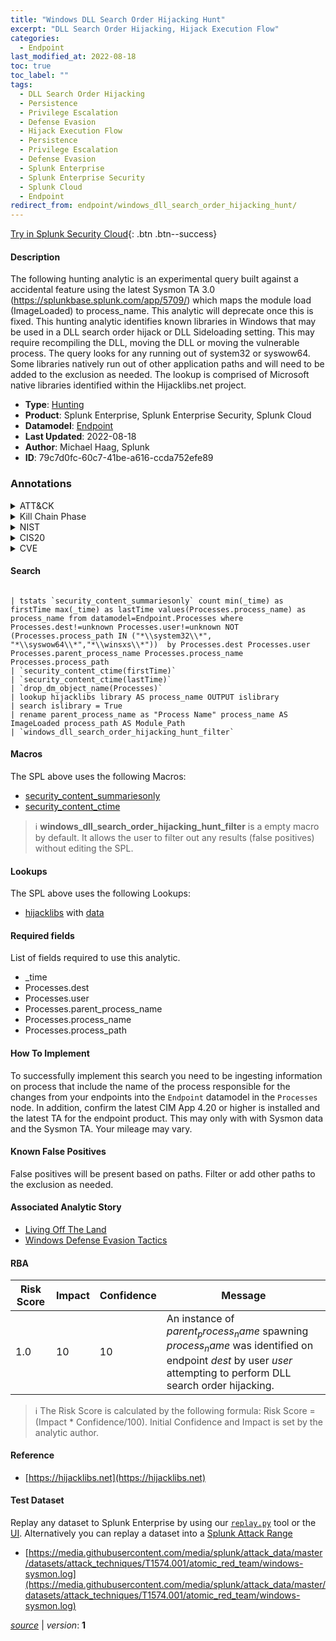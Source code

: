 ```yaml
---
title: "Windows DLL Search Order Hijacking Hunt"
excerpt: "DLL Search Order Hijacking, Hijack Execution Flow"
categories:
  - Endpoint
last_modified_at: 2022-08-18
toc: true
toc_label: ""
tags:
  - DLL Search Order Hijacking
  - Persistence
  - Privilege Escalation
  - Defense Evasion
  - Hijack Execution Flow
  - Persistence
  - Privilege Escalation
  - Defense Evasion
  - Splunk Enterprise
  - Splunk Enterprise Security
  - Splunk Cloud
  - Endpoint
redirect_from: endpoint/windows_dll_search_order_hijacking_hunt/
---
```




[Try in Splunk Security Cloud](https://www.splunk.com/en_us/cyber-security.html){: .btn .btn--success}

#### Description

The following hunting analytic is an experimental query built against a accidental feature using the latest Sysmon TA 3.0 (https://splunkbase.splunk.com/app/5709/) which maps the module load (ImageLoaded) to process_name. This analytic will deprecate once this is fixed. This hunting analytic identifies known libraries in Windows that may be used in a DLL search order hijack or DLL Sideloading setting. This may require recompiling the DLL, moving the DLL or moving the vulnerable process. The query looks for any running out of system32 or syswow64. Some libraries natively run out of other application paths and will need to be added to the exclusion as needed. The lookup is comprised of Microsoft native libraries identified within the Hijacklibs.net project.

- **Type**: [Hunting](https://github.com/splunk/security_content/wiki/Detection-Analytic-Types)
- **Product**: Splunk Enterprise, Splunk Enterprise Security, Splunk Cloud
- **Datamodel**: [Endpoint](https://docs.splunk.com/Documentation/CIM/latest/User/Endpoint)
- **Last Updated**: 2022-08-18
- **Author**: Michael Haag, Splunk
- **ID**: 79c7d0fc-60c7-41be-a616-ccda752efe89

### Annotations
<details>
  <summary>ATT&CK</summary>

<div markdown="1">

#### [ATT&CK](https://attack.mitre.org/)

| ID          | Technique   | Tactic         |
| ----------- | ----------- |--------------- |
| [T1574.001](https://attack.mitre.org/techniques/T1574/001/) | DLL Search Order Hijacking | Persistence, Privilege Escalation, Defense Evasion |

| [T1574](https://attack.mitre.org/techniques/T1574/) | Hijack Execution Flow | Persistence, Privilege Escalation, Defense Evasion |

</div>
</details>


<details>
  <summary>Kill Chain Phase</summary>

<div markdown="1">

* Exploitation


</div>
</details>


<details>
  <summary>NIST</summary>

<div markdown="1">

* DE.CM



</div>
</details>

<details>
  <summary>CIS20</summary>

<div markdown="1">

* CIS 3
* CIS 5
* CIS 16



</div>
</details>

<details>
  <summary>CVE</summary>

<div markdown="1">


</div>
</details>


#### Search

```

| tstats `security_content_summariesonly` count min(_time) as firstTime max(_time) as lastTime values(Processes.process_name) as process_name from datamodel=Endpoint.Processes where Processes.dest!=unknown Processes.user!=unknown NOT (Processes.process_path IN ("*\\system32\\*", "*\\syswow64\\*","*\\winsxs\\*"))  by Processes.dest Processes.user Processes.parent_process_name Processes.process_name Processes.process_path 
| `security_content_ctime(firstTime)` 
| `security_content_ctime(lastTime)` 
| `drop_dm_object_name(Processes)` 
| lookup hijacklibs library AS process_name OUTPUT islibrary 
| search islibrary = True 
| rename parent_process_name as "Process Name" process_name AS ImageLoaded process_path AS Module_Path 
| `windows_dll_search_order_hijacking_hunt_filter`
```

#### Macros
The SPL above uses the following Macros:
* [security_content_summariesonly](https://github.com/splunk/security_content/blob/develop/macros/security_content_summariesonly.yml)
* [security_content_ctime](https://github.com/splunk/security_content/blob/develop/macros/security_content_ctime.yml)

> :information_source:
> **windows_dll_search_order_hijacking_hunt_filter** is a empty macro by default. It allows the user to filter out any results (false positives) without editing the SPL.

#### Lookups
The SPL above uses the following Lookups:

* [hijacklibs](https://github.com/splunk/security_content/blob/develop/lookups/hijacklibs.yml) with [data](https://github.com/splunk/security_content/tree/develop/lookups/hijacklibs.csv)



#### Required fields
List of fields required to use this analytic.
* _time
* Processes.dest
* Processes.user
* Processes.parent_process_name
* Processes.process_name
* Processes.process_path



#### How To Implement
To successfully implement this search you need to be ingesting information on process that include the name of the process responsible for the changes from your endpoints into the `Endpoint` datamodel in the `Processes` node. In addition, confirm the latest CIM App 4.20 or higher is installed and the latest TA for the endpoint product. This may only with with Sysmon data and the Sysmon TA. Your mileage may vary.
#### Known False Positives
False positives will be present based on paths. Filter or add other paths to the exclusion as needed.

#### Associated Analytic Story
* [Living Off The Land](/stories/living_off_the_land)
* [Windows Defense Evasion Tactics](/stories/windows_defense_evasion_tactics)




#### RBA

| Risk Score  | Impact      | Confidence   | Message      |
| ----------- | ----------- |--------------|--------------|
| 1.0 | 10 | 10 | An instance of $parent_process_name$ spawning $process_name$ was identified on endpoint $dest$ by user $user$ attempting to perform DLL search order hijacking. |


> :information_source:
> The Risk Score is calculated by the following formula: Risk Score = (Impact * Confidence/100). Initial Confidence and Impact is set by the analytic author.


#### Reference

* [https://hijacklibs.net](https://hijacklibs.net)



#### Test Dataset
Replay any dataset to Splunk Enterprise by using our [`replay.py`](https://github.com/splunk/attack_data#using-replaypy) tool or the [UI](https://github.com/splunk/attack_data#using-ui).
Alternatively you can replay a dataset into a [Splunk Attack Range](https://github.com/splunk/attack_range#replay-dumps-into-attack-range-splunk-server)

* [https://media.githubusercontent.com/media/splunk/attack_data/master/datasets/attack_techniques/T1574.001/atomic_red_team/windows-sysmon.log](https://media.githubusercontent.com/media/splunk/attack_data/master/datasets/attack_techniques/T1574.001/atomic_red_team/windows-sysmon.log)



[*source*](https://github.com/splunk/security_content/tree/develop/detections/endpoint/windows_dll_search_order_hijacking_hunt.yml) \| *version*: **1**